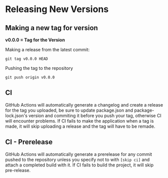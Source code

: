 # Releasing New Versions

## Making a new tag for version
**v0.0.0 = Tag for the Version**

Making a release from the latest commit:
```
git tag v0.0.0 HEAD
```
Pushing the tag to the repository
```
git push origin v0.0.0
```

## CI 
GitHub Actions will automatically generate a changelog and create a release for the tag you uploaded, be sure to update package.json and package-lock.json's version and commiting it before you push your tag, otherwise CI will encounter problems. If CI fails to make the application when a tag is made, it will skip uploading a release and the tag will have to be remade.

## CI - Prerelease
GitHub Actions will automatically generate a prerelease for any commit pushed to the repository unless you specify not to with `[skip ci]` and attach a completed build with it. If CI fails to build the project, it will skip pre-release.
